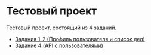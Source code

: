 # Тестовый проект

Тестовый проект, состоящий из 4 заданий.

+ [Задания 1-2 (Профиль пользователя и список дел)](https://honeylemonicetea.github.io/MakeUnionTest/)
+ [Задание 4 (API с пользователями)](https://master--dainty-pasca-6371e7.netlify.app/)
